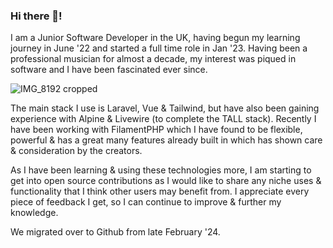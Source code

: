 ### Hi there 👋!

I am a Junior Software Developer in the UK, having begun my learning journey in June '22 and started a full time role in Jan '23. 
Having been a professional musician for almost a decade, my interest was piqued in software and I have been fascinated ever since.

![IMG_8192 cropped](https://user-images.githubusercontent.com/108416207/190125328-733b0b46-6a18-41e6-b28f-eacda4a86bfc.jpeg)

The main stack I use is Laravel, Vue & Tailwind, but have also been gaining experience with Alpine & Livewire (to complete the TALL stack). Recently I have been working with FilamentPHP which I have found to be flexible, powerful & has a great many features already built in which has shown care & consideration by the creators.

As I have been learning & using these technologies more, I am starting to get into open source contributions as I would like to share any niche uses & functionality that I think other users may benefit from. I appreciate every piece of feedback I get, so I can continue to improve & further my knowledge.

We migrated over to Github from late February '24.

<!--
**JustMetalCake/JustMetalCake** is a ✨ _special_ ✨ repository because its `README.md` (this file) appears on your GitHub profile.

Here are some ideas to get you started:

- 🔭 I’m currently working on ...
- 🌱 I’m currently learning ...
- 👯 I’m looking to collaborate on ...
- 🤔 I’m looking for help with ...
- 💬 Ask me about ...
- 📫 How to reach me: ...
- 😄 Pronouns: ...
- ⚡ Fun fact: ...
-->
